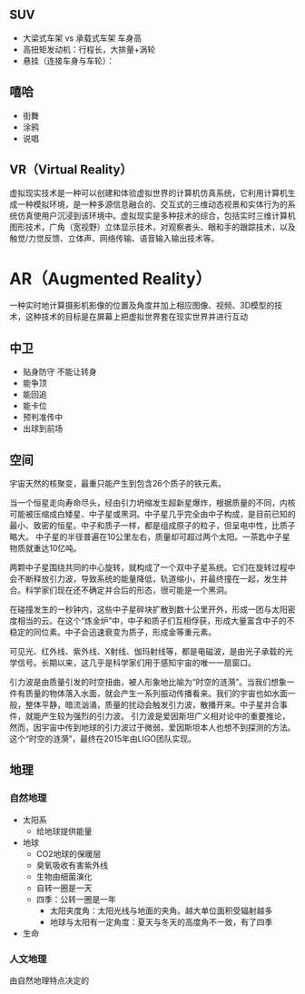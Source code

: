 ## SUV

- 大梁式车架 vs 承载式车架 车身高
- 高扭矩发动机：行程长，大排量+涡轮
- 悬挂（连接车身与车轮）：

## 嘻哈

- 街舞
- 涂鸦
- 说唱

## VR（Virtual Reality）

虚拟现实技术是一种可以创建和体验虚拟世界的计算机仿真系统，它利用计算机生成一种模拟环境，是一种多源信息融合的、交互式的三维动态视景和实体行为的系统仿真使用户沉浸到该环境中。虚拟现实是多种技术的综合，包括实时三维计算机图形技术，广角（宽视野）立体显示技术，对观察者头、眼和手的跟踪技术，以及触觉/力觉反馈、立体声、网络传输、语音输入输出技术等。

# AR（Augmented Reality）

一种实时地计算摄影机影像的位置及角度并加上相应图像、视频、3D模型的技术，这种技术的目标是在屏幕上把虚拟世界套在现实世界并进行互动

## 中卫

* 贴身防守 不能让转身
* 能争顶
* 能回追
* 能卡位
* 预判准传中
* 出球到前场

## 空间

宇宙天然的核聚变，最重只能产生到包含26个质子的铁元素。

当一个恒星走向寿命尽头，经由引力坍缩发生超新星爆炸，根据质量的不同，内核可能被压缩成白矮星、中子星或黑洞。中子星几乎完全由中子构成，是目前已知的最小、致密的恒星。中子和质子一样，都是组成原子的粒子，但呈电中性，比质子略大。
中子星的半径普遍在10公里左右，质量却可超过两个太阳。一茶匙中子星物质就重达10亿吨。

两颗中子星围绕共同的中心旋转，就构成了一个双中子星系统。它们在旋转过程中会不断释放引力波，导致系统的能量降低，轨道缩小，并最终撞在一起，发生并合。科学家们现在还不确定并合后的形态，很可能是一个黑洞。

在碰撞发生的一秒钟内，这些中子星碎块扩散到数十公里开外，形成一团与太阳密度相当的云。在这个“炼金炉”中，中子和质子们互相俘获，形成大量富含中子的不稳定的同位素。中子会迅速衰变为质子，形成金等重元素。

可见光、红外线、紫外线、X射线、伽玛射线等，都是电磁波，是由光子承载的光学信号。长期以来，这几乎是科学家们用于感知宇宙的唯一一扇窗口。

引力波是由质量引发的时空扭曲，被人形象地比喻为“时空的涟漪”。当我们想象一件有质量的物体落入水面，就会产生一系列振动传播看来。我们的宇宙也如水面一般，整体平静，暗流汹涌，质量的扰动会触发引力波，散播开来。中子星并合事件，就能产生较为强烈的引力波。
引力波是爱因斯坦广义相对论中的重要推论，然而，因宇宙中传到地球的引力波过于微弱，爱因斯坦本人也想不到探测的方法。这个“时空的涟漪”，最终在2015年由LIGO团队实现。


## 地理

### 自然地理

* 太阳系
    - 给地球提供能量
* 地球
    - CO2地球的保暖层
    * 臭氧吸收有害紫外线
    * 生物由细菌演化
    * 自转一圈是一天
    * 四季：公转一圈是一年
        - 太阳夹度角：太阳光线与地面的夹角。越大单位面积受辐射越多
        - 地球与太阳有一定角度：夏天与冬天的高度角不一致，有了四季
* 生命

### 人文地理

由自然地理特点决定的
